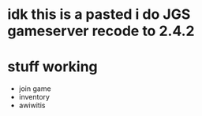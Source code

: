 # idk this is a pasted i do JGS gameserver recode to 2.4.2


# stuff working
- join game
- inventory
- awiwitis
